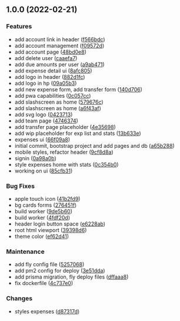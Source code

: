 ## 1.0.0 (2022-02-21)


### Features

* add account link in header ([f566bdc](https://github.com/nzambello/explit/commit/f566bdc8a9bef2acf5cc7623020d806d4647fc80))
* add account management ([f09572d](https://github.com/nzambello/explit/commit/f09572d8ef7397c30af8ca262f43bf4019a16c35))
* add account page ([48bd0e8](https://github.com/nzambello/explit/commit/48bd0e81bfdb18d00b4a2baaff5bba61718b3b56))
* add delete user ([caaefa7](https://github.com/nzambello/explit/commit/caaefa72c55238415be9b873b2014a9d81b3dac0))
* add due amounts per user ([a9ab471](https://github.com/nzambello/explit/commit/a9ab471983fdb7ace0e6870d098458524b16ecd1))
* add expense detail ui ([8afc805](https://github.com/nzambello/explit/commit/8afc80539bd12ea9e5b2d234aa45238cb5527a74))
* add logo in header ([882d1fc](https://github.com/nzambello/explit/commit/882d1fc5a544a67ceab701cadd523a63bf4f791b))
* add logo in hp ([09a05b3](https://github.com/nzambello/explit/commit/09a05b3c4ef4b212579428fd98b3fb2ab4bcea19))
* add new expense form, add transfer form ([140d706](https://github.com/nzambello/explit/commit/140d706683c54d426ef60c46098f0adfe48b90ad))
* add pwa capabilities ([0c057cc](https://github.com/nzambello/explit/commit/0c057ccd557aa78ad12e507a67ea1d36ca1cf23a))
* add slashscreen as home ([579676c](https://github.com/nzambello/explit/commit/579676c5f06e59f6f9b4a64c94746d202cbfd670))
* add slashscreen as home ([a6f43af](https://github.com/nzambello/explit/commit/a6f43af508993bdfe8ade96cccc24910fe77e12b))
* add svg logo ([0423713](https://github.com/nzambello/explit/commit/0423713f741e8f92ac60e1554a9f7c2b9f04418a))
* add team page ([4746374](https://github.com/nzambello/explit/commit/4746374ce43cb264ce47c0c72567fbccd606f41b))
* add transfer page placeholder ([4e35698](https://github.com/nzambello/explit/commit/4e35698de53176f3b6b6dc77ee43ce38665b7f16))
* add wip placeholder for exp list and stats ([13b633e](https://github.com/nzambello/explit/commit/13b633e23cc40e5fa7c242c31d0d92958c597843))
* expenses ui ([66f09a8](https://github.com/nzambello/explit/commit/66f09a8150ee7a678fdff4e088e8f44ebc0617b8))
* initial commit, bootstrap project and add pages and db ([a65b288](https://github.com/nzambello/explit/commit/a65b288107ebdde63341157302eafd8e638afaf5))
* mobile styles, refactor header ([9cf8d8a](https://github.com/nzambello/explit/commit/9cf8d8a32b6bb798fc4ecd523c6709c49f206182))
* signin ([0a98a0b](https://github.com/nzambello/explit/commit/0a98a0b3652cb24c548a7b0e09b6ade00c137520))
* style expenses home with stats ([0c354b0](https://github.com/nzambello/explit/commit/0c354b069a91ce8702da4b6385f13b8b83e64b2f))
* working on ui ([85cfb31](https://github.com/nzambello/explit/commit/85cfb319b0477263daa51d996eef91ab295c665e))


### Bug Fixes

* apple touch icon ([41b2fd9](https://github.com/nzambello/explit/commit/41b2fd9e288ccb927fa89342e1ec595d0ee14f03))
* bg cards forms ([276451f](https://github.com/nzambello/explit/commit/276451f3bfa1820e4c4c1b0b649f5bb463fb59df))
* build worker ([9de5b60](https://github.com/nzambello/explit/commit/9de5b605b475149d532f30205c1002541116e1af))
* build worker ([4fdf20d](https://github.com/nzambello/explit/commit/4fdf20deae97eaa21831ffcdf707b1c2be887be6))
* header login button space ([e6228ab](https://github.com/nzambello/explit/commit/e6228ab8ab5ef20e65cbad663809b263130a37bd))
* root html viewport ([39398d6](https://github.com/nzambello/explit/commit/39398d6f846d7137d2cc7039202d905953744afc))
* theme color ([ef62d41](https://github.com/nzambello/explit/commit/ef62d416d7dff64a56ffd88d01e3dbd467d87c59))


### Maintenance

* add fly config file ([5257068](https://github.com/nzambello/explit/commit/52570682df75327a3978f23544e758c2cc9a6647))
* add pm2 config for deploy ([3e51dda](https://github.com/nzambello/explit/commit/3e51dda109d504066aae16bad7da1d0cdd09c8f4))
* add prisma migration, fly deploy files ([dffaaa8](https://github.com/nzambello/explit/commit/dffaaa8accfb42addad5146539a026c297a3dcc9))
* fix dockerfile ([4c737e0](https://github.com/nzambello/explit/commit/4c737e0244240fe64b6cc3287dce6bdbc0e3da67))


### Changes

* styles expenses ([d87317d](https://github.com/nzambello/explit/commit/d87317d055768b01fc40c06a1310edcff3a7e1ed))

